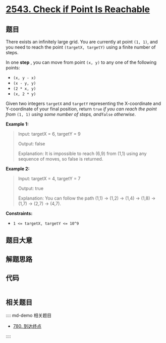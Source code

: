 # [2543. Check if Point Is Reachable](https://leetcode.com/problems/check-if-point-is-reachable/)

## 题目

There exists an infinitely large grid. You are currently at point `(1, 1)`,
and you need to reach the point `(targetX, targetY)` using a finite number of
steps.

In one **step** , you can move from point `(x, y)` to any one of the following
points:

- `(x, y - x)`
- `(x - y, y)`
- `(2 * x, y)`
- `(x, 2 * y)`

Given two integers `targetX` and `targetY` representing the X-coordinate and
Y-coordinate of your final position, return `true` _if you can reach the point
from_ `(1, 1)` _using some number of steps, and_`false` _otherwise_.

**Example 1:**

> Input: targetX = 6, targetY = 9
>
> Output: false
>
> Explanation: It is impossible to reach (6,9) from (1,1) using any sequence of moves, so false is returned.

**Example 2:**

> Input: targetX = 4, targetY = 7
>
> Output: true
>
> Explanation: You can follow the path (1,1) -> (1,2) -> (1,4) -> (1,8) -> (1,7) -> (2,7) -> (4,7).

**Constraints:**

- `1 <= targetX, targetY <= 10^9`

## 题目大意

## 解题思路

## 代码

```javascript

```

## 相关题目

:::: md-demo 相关题目

- [780. 到达终点](https://leetcode.com/problems/reaching-points)

::::
